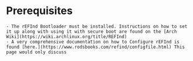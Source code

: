 # Prerequisites
	- The rEFInd Bootloader must be installed. Instructions on how to set it up along with using it with secure boot are found on the [Arch Wiki](https://wiki.archlinux.org/title/REFInd)
	- A very comprehensive documentation on how to Configure rEFInd is found [here.](https://www.rodsbooks.com/refind/configfile.html) This page would only discuss